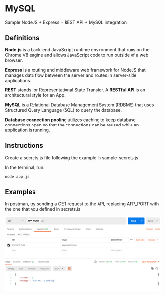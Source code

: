 # MySQL

Sample NodeJS + Express + REST API + MySQL integration

## Definitions

**Node.js** is a back-end JavaScript runtime environment that runs on the Chrome V8 engine and allows JavaScript code to run outside of a web browser.

**Express** is a routing and middleware web framework for NodeJS that manages data flow between the server and routes in server-side applications.

**REST** stands for Representational State Transfer. A **RESTful API** is an architectural style for an App.

**MySQL** is a Relational Database Management System (RDBMS) that uses Structured Query Language (SQL) to query the database.

**Database connection pooling** utilizes caching to keep database connections open so that the connections can be reused while an application is running.

## Instructions

Create a secrets.js file following the example in sample-secrets.js

In the terminal, run:

    node app.js
    
## Examples

In postman, try sending a GET request to the API, replacing APP_PORT with the one that you defined in secrets.js

<img src="https://github.com/serena-ramley/MySQL/blob/main/sampleGET.png" alt="Sample GET request in Postman" />
